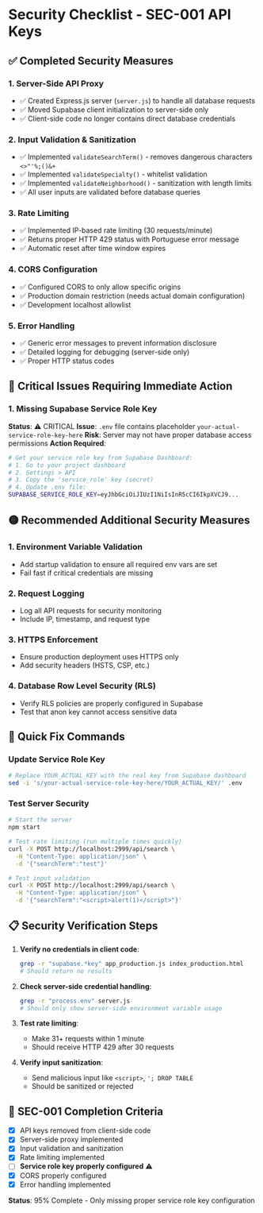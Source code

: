 # Security Checklist - SEC-001 API Keys

## ✅ Completed Security Measures

### 1. Server-Side API Proxy

- ✅ Created Express.js server (`server.js`) to handle all database requests
- ✅ Moved Supabase client initialization to server-side only
- ✅ Client-side code no longer contains direct database credentials

### 2. Input Validation & Sanitization

- ✅ Implemented `validateSearchTerm()` - removes dangerous characters `<>"'%;()&+`
- ✅ Implemented `validateSpecialty()` - whitelist validation
- ✅ Implemented `validateNeighborhood()` - sanitization with length limits
- ✅ All user inputs are validated before database queries

### 3. Rate Limiting

- ✅ Implemented IP-based rate limiting (30 requests/minute)
- ✅ Returns proper HTTP 429 status with Portuguese error message
- ✅ Automatic reset after time window expires

### 4. CORS Configuration

- ✅ Configured CORS to only allow specific origins
- ✅ Production domain restriction (needs actual domain configuration)
- ✅ Development localhost allowlist

### 5. Error Handling

- ✅ Generic error messages to prevent information disclosure
- ✅ Detailed logging for debugging (server-side only)
- ✅ Proper HTTP status codes

## 🔴 Critical Issues Requiring Immediate Action

### 1. Missing Supabase Service Role Key

**Status**: ⚠️ CRITICAL
**Issue**: `.env` file contains placeholder `your-actual-service-role-key-here`
**Risk**: Server may not have proper database access permissions
**Action Required**:

```bash
# Get your service role key from Supabase Dashboard:
# 1. Go to your project dashboard
# 2. Settings > API
# 3. Copy the 'service_role' key (secret)
# 4. Update .env file:
SUPABASE_SERVICE_ROLE_KEY=eyJhbGciOiJIUzI1NiIsInR5cCI6IkpXVCJ9...
```

## 🟡 Recommended Additional Security Measures

### 1. Environment Variable Validation

- Add startup validation to ensure all required env vars are set
- Fail fast if critical credentials are missing

### 2. Request Logging

- Log all API requests for security monitoring
- Include IP, timestamp, and request type

### 3. HTTPS Enforcement

- Ensure production deployment uses HTTPS only
- Add security headers (HSTS, CSP, etc.)

### 4. Database Row Level Security (RLS)

- Verify RLS policies are properly configured in Supabase
- Test that anon key cannot access sensitive data

## 🔧 Quick Fix Commands

### Update Service Role Key

```bash
# Replace YOUR_ACTUAL_KEY with the real key from Supabase dashboard
sed -i 's/your-actual-service-role-key-here/YOUR_ACTUAL_KEY/' .env
```

### Test Server Security

```bash
# Start the server
npm start

# Test rate limiting (run multiple times quickly)
curl -X POST http://localhost:2999/api/search \
  -H "Content-Type: application/json" \
  -d '{"searchTerm":"test"}'

# Test input validation
curl -X POST http://localhost:2999/api/search \
  -H "Content-Type: application/json" \
  -d '{"searchTerm":"<script>alert(1)</script>"}'
```

## 📋 Security Verification Steps

1. **Verify no credentials in client code**:

   ```bash
   grep -r "supabase.*key" app_production.js index_production.html
   # Should return no results
   ```

2. **Check server-side credential handling**:

   ```bash
   grep -r "process.env" server.js
   # Should only show server-side environment variable usage
   ```

3. **Test rate limiting**:

   - Make 31+ requests within 1 minute
   - Should receive HTTP 429 after 30 requests

4. **Verify input sanitization**:
   - Send malicious input like `<script>`, `'; DROP TABLE`
   - Should be sanitized or rejected

## 🎯 SEC-001 Completion Criteria

- [x] API keys removed from client-side code
- [x] Server-side proxy implemented
- [x] Input validation and sanitization
- [x] Rate limiting implemented
- [ ] **Service role key properly configured** ⚠️
- [x] CORS properly configured
- [x] Error handling implemented

**Status**: 95% Complete - Only missing proper service role key configuration
